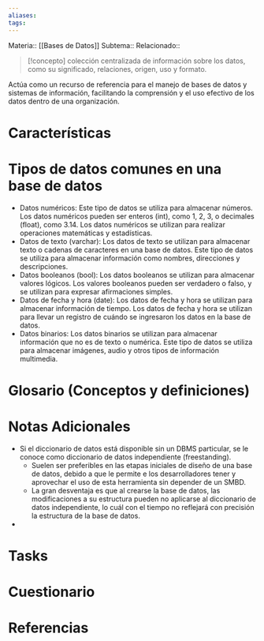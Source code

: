 ```yaml
---
aliases: 
tags:
---
```

Materia:: [[Bases de Datos]]
Subtema:: 
Relacionado:: 

>[!concepto]
>colección centralizada de información sobre los datos, como su significado, relaciones, origen, uso y formato. 

Actúa como un recurso de referencia para el manejo de bases de datos y sistemas de información, facilitando la comprensión y el uso efectivo de los datos dentro de una organización.

# Características


# Tipos de datos comunes en una base de datos 
- Datos numéricos: Este tipo de datos se utiliza para almacenar números. Los datos numéricos pueden ser enteros (int), como 1, 2, 3, o decimales (float), como 3.14. Los datos numéricos se utilizan para realizar operaciones matemáticas y estadísticas.
- Datos de texto (varchar): Los datos de texto se utilizan para almacenar texto o cadenas de caracteres en una base de datos. Este tipo de datos se utiliza para almacenar información como nombres, direcciones y descripciones.
- Datos booleanos (bool): Los datos booleanos se utilizan para almacenar valores lógicos. Los valores booleanos pueden ser verdadero o falso, y se utilizan para expresar afirmaciones simples.
- Datos de fecha y hora (date): Los datos de fecha y hora se utilizan para almacenar información de tiempo. Los datos de fecha y hora se utilizan para llevar un registro de cuándo se ingresaron los datos en la base de datos.
- Datos binarios: Los datos binarios se utilizan para almacenar información que no es de texto o numérica. Este tipo de datos se utiliza para almacenar imágenes, audio y otros tipos de información multimedia.
# Glosario (Conceptos y definiciones)

# Notas Adicionales
- Si el diccionario de datos está disponible sin un DBMS particular, se le conoce como diccionario de datos independiente (freestanding). 
	- Suelen ser preferibles en las etapas iniciales de diseño de una base de datos, debido a que le permite e los desarrolladores tener y aprovechar el uso de esta herramienta sin depender de un SMBD. 
	- La gran desventaja es que al crearse la base de datos, las modificaciones a su estructura pueden no aplicarse al diccionario de datos independiente, lo cuál con el tiempo no reflejará con precisión la estructura de la base de datos. 
- 
# Tasks

# Cuestionario

# Referencias 
